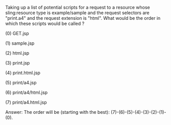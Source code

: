 Taking up a list of potential scripts for a request to a resource whose sling:resource type is example/sample and the request selectors are "print.a4" and the request extension is "html". What would be the order in which these scripts would be called ?

(0) GET.jsp

(1) sample.jsp

(2) html.jsp

(3) print.jsp

(4) print.html.jsp

(5) print/a4.jsp

(6) print/a4/html.jsp 

(7) print/a4.html.jsp

Answer: The order will be (starting with the best): (7)-(6)-(5)-(4)-(3)-(2)-(1)-(0).
